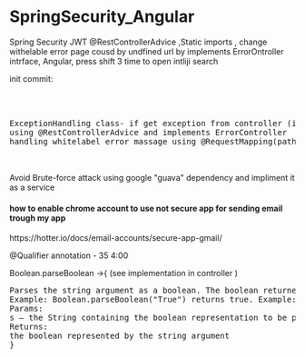 # SpringSecurity_Angular
Spring Security JWT  @RestControllerAdvice ,Static imports , change withelable error page cousd by undfined url by implements ErrorOntroller intrface, Angular,
press shift 3 time to open intliji search

init commit: 
<pre>  


ExceptionHandling class- if get exception from controller (inUserRea class) ExceptionHandling cases here are customized to trow the values i set
using @RestControllerAdvice and implements ErrorController
handling whitelabel error massage using @RequestMapping(path = {"/"} in UserResource class

</pre>
<br/>
Avoid Brute-force attack using google "guava" dependency and impliment it as a service 

<br/>
<h4> how to enable chrome account to use not secure app for sending email trough my app  </h4>
https://hotter.io/docs/email-accounts/secure-app-gmail/
<!-- https://gist.github.com/getarrays/d70037584ccdde6fb01aaf4cf1b32e37 outlook email service -->

@Qualifier annotation - 35 4:00

Boolean.parseBoolean ->{ (see implementation in controller )
<pre>
Parses the string argument as a boolean. The boolean returned represents the value true if the string argument is not null and is equal, ignoring case, to the string "true". Otherwise, a false value is returned, including for a null argument.
Example: Boolean.parseBoolean("True") returns true. Example: Boolean.parseBoolean("yes") returns false.
Params:
s – the String containing the boolean representation to be parsed
Returns:
the boolean represented by the string argument
}
</pre>


